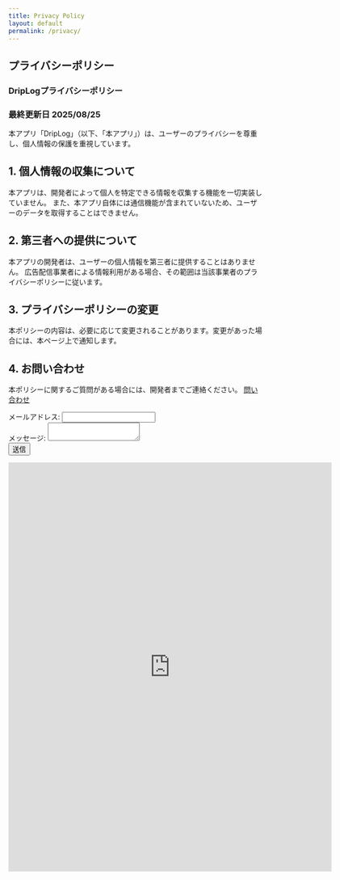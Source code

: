 ```yaml
---
title: Privacy Policy
layout: default
permalink: /privacy/
---
```



## プライバシーポリシー
### DripLogプライバシーポリシー
### 最終更新日 2025/08/25
本アプリ「DripLog」（以下、「本アプリ」）は、ユーザーのプライバシーを尊重し、個人情報の保護を重視しています。
## 1. 個人情報の収集について
本アプリは、開発者によって個人を特定できる情報を収集する機能を一切実装していません。
また、本アプリ自体には通信機能が含まれていないため、ユーザーのデータを取得することはできません。
## 2. 第三者への提供について
本アプリの開発者は、ユーザーの個人情報を第三者に提供することはありません。
広告配信事業者による情報利用がある場合、その範囲は当該事業者のプライバシーポリシーに従います。
## 3. プライバシーポリシーの変更
本ポリシーの内容は、必要に応じて変更されることがあります。変更があった場合には、本ページ上で通知します。
## 4. お問い合わせ
本ポリシーに関するご質問がある場合には、開発者までご連絡ください。
[問い合わせ](/contact.MD)
 
 <!-- modify this form HTML and place wherever you want your form -->
<form
  action="https://formspree.io/f/xvgbpylb"
  method="POST"
>
  <label>
    メールアドレス:
    <input type="email" name="email">
  </label>
  <br>
  <label>
    メッセージ:
    <textarea name="message"></textarea>
  </label>
  <!-- your other form fields go here -->
  <br>
  <button type="submit">送信</button>
</form>

<iframe src="https://docs.google.com/forms/d/e/1FAIpQLSdvTxmcGtH9jW1z42EjGJ6ZsJi_6rOkKUnWt7aYwm24m4sQ6A/viewform?embedded=true" width="640" height="810" frameborder="0" marginheight="0" marginwidth="0">読み込んでいます…</iframe>